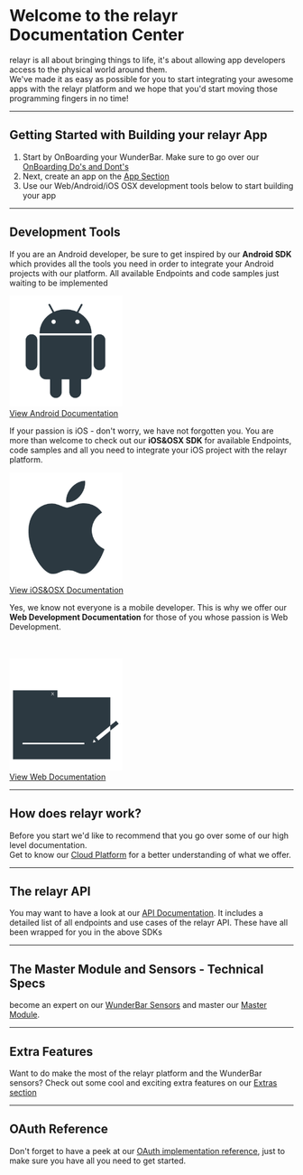 # Welcome to the relayr Documentation Center 

<p> relayr is all about bringing things to life, it's about allowing app developers access to the physical world around them. 

<br />
We've made it as easy as possible for you to start integrating your awesome apps with the relayr platform and we hope that you'd start moving those programming fingers in no time! <br/></p>

----------
## Getting Started with Building your relayr App

1. Start by OnBoarding your WunderBar. Make sure to go over our <a href="https://developer.relayr.io/documents/Welcome/DosAndDonts">OnBoarding Do's and Dont's </a>
2. Next, create an app on the <a href="https://developer.relayr.io/dashboard/apps/myApps">App Section</a>
3. Use our Web/Android/iOS OSX development tools below to start building your app

----------

## Development Tools

<div class="floatBox center">
<p>If you are an Android developer, be sure to get inspired by our <b> Android SDK </b> which provides all the tools you need in order to integrate your Android projects with our platform. All available Endpoints and code samples just waiting to be implemented</p> 
<img src="assets/Android_logo.png" alt="" title="" width=200px class="center">
<br/>
<a class="button center" href="https://developer.relayr.io/documents/Android/Reference">View Android Documentation</a>
</div>


<div class="floatBox center"> 
<p>If your passion is iOS - don't worry, we have not forgotten you. You are more than welcome to check out our <b>iOS&OSX SDK</b> for available Endpoints, code samples and all you need to integrate your iOS project with the relayr platform.</p>
<img src="assets/Apple_logo.png" alt="" title="" width=200px class="center">
<br/>
<a class="button center" href="https://developer.relayr.io/documents/Apple/Reference">View iOS&OSX Documentation</a>
 </div>

<div class="floatBox center"> 
<p>Yes, we know not everyone is a mobile developer. This is why we offer our <b>Web Development Documentation</b> for those of you whose passion is Web Development.</p>
<br/><br/>
<img src="assets/Web6e.png" alt="" title="" width=200px class="center">
<br/>
<a class="button center" href="https://developer.relayr.io/documents/WebDev/Introduction">View Web Documentation</a>
</div>


----------


## How does relayr work?

<p>Before you start we'd like to recommend that you go over some of our high level documentation. <br/>
Get to know our <a href="https://developer.relayr.io/documents/Welcome/Platform">Cloud Platform</a> for a better understanding of what we offer.</p>

----------

## The relayr API
 
You may want to have a look at our <a href="https://developer.relayr.io/documents/relayrAPI/Introduction">API Documentation</a>. It includes a detailed list of all endpoints and use cases of the relayr API. These have all been wrapped for you in the above SDKs

----------

## The Master Module and Sensors - Technical Specs

become an expert on our <a href="https://developer.relayr.io/documents/Welcome/Sensors">WunderBar Sensors</a> and master our <a href="https://developer.relayr.io/documents/Welcome/MM">Master Module</a>. 

----------

## Extra Features

<p>Want to do make the most of the relayr platform and the WunderBar sensors? Check out some cool and exciting extra features on our <a href="https://developer.relayr.io/documents/HowTos/Introduction"> Extras section </a></p>

----------


## OAuth Reference

<p>Don't forget to have a peek at our <a href="https://developer.relayr.io/documents/Welcome/OAuthReference">OAuth implementation reference</a>, just to make sure you have all you need to get started.  </p>